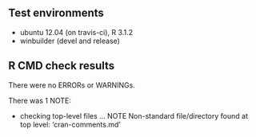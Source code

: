 ## Test environments
* ubuntu 12.04 (on travis-ci), R 3.1.2
* winbuilder (devel and release)

## R CMD check results
There were no ERRORs or WARNINGs.

There was 1 NOTE:

* checking top-level files ... NOTE
Non-standard file/directory found at top level:
  ‘cran-comments.md’
